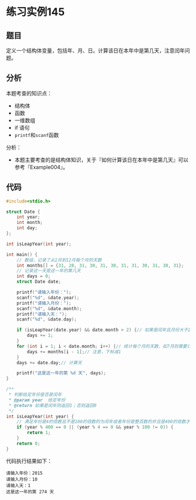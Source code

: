 # 练习实例145

## 题目

定义一个结构体变量，包括年、月、日。计算该日在本年中是第几天，注意闰年问题。


## 分析

本题考查的知识点：
- 结构体
- 函数
- 一维数组
- if 语句
- `printf`和`scanf`函数

分析：
- 本题主要考查的是结构体知识，关于『如何计算该日在本年中是第几天』可以参考『Example004』。


## 代码

```c
#include<stdio.h>

struct Date {
    int year;
    int month;
    int day;
};

int isLeapYear(int year);

int main() {
    // 数组，记录了从1月到12月每个月的天数
    int months[] = {31, 28, 31, 30, 31, 30, 31, 31, 30, 31, 30, 31};
    // 记录这一天是这一年的第几天
    int days = 0;
    struct Date date;

    printf("请输入年份：");
    scanf("%d", &date.year);
    printf("请输入月份：");
    scanf("%d", &date.month);
    printf("请输入天：");
    scanf("%d", &date.day);

    if (isLeapYear(date.year) && date.month > 2) {// 如果是闰年且月份大于2，总天数应该加一天
        days += 1;
    }
    for (int i = 1; i < date.month; i++) {// 统计每个月的天数，如7月则需要计算前6个月的总天数
        days += months[i - 1];// 注意，下标减1
    }
    days += date.day;// 计算天

    printf("这是这一年的第 %d 天", days);
}

/**
 * 判断给定年份是否是闰年
 * @param year  给定年份
 * @return 如果是闰年则返回1；否则返回0
 */
int isLeapYear(int year) {
    // 满足年份是4的倍数且不是100的倍数的为闰年或者年份是整百数的并且是400的倍数才是闰年
    if (year % 400 == 0 || (year % 4 == 0 && year % 100 != 0)) {
        return 1;
    }
    return 0;
}
```

代码执行结果如下：

```text
请输入年份：2015
请输入月份：10
请输入天：1
这是这一年的第 274 天
```